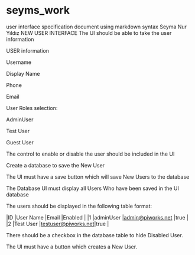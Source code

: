 # seyms_work
user interface specification document using markdown syntax
Seyma Nur Yıldız
NEW USER INTERFACE
The UI should be able to take the user information

USER information

Username

Display Name

Phone

Email

User Roles selection:

AdminUser

Test User

Guest User

The control to enable or disable the user should be included in the UI

Create a database to save the New User

The UI must have a save button which will save New Users to the database

The Database UI must display all Users Who have been saved in the UI database

The users should be displayed in the following table format:

|ID |User Name |Email |Enabled |
|1 |adminUser |admin@piworks.net |true | 
|2 |Test User |testuser@piworks.net|true |

There should be a checkbox in the database table to hide Disabled User.

The UI must have a button which creates a New User.
